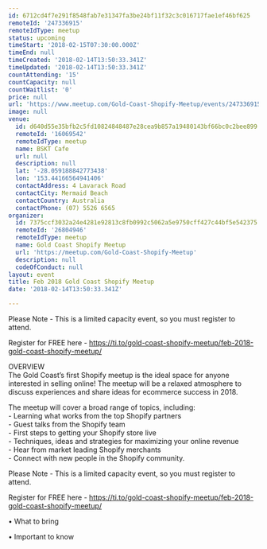 ```yaml
---
id: 6712cd4f7e291f8548fab7e31347fa3be24bf11f32c3c016717fae1ef46bf625
remoteId: '247336915'
remoteIdType: meetup
status: upcoming
timeStart: '2018-02-15T07:30:00.000Z'
timeEnd: null
timeCreated: '2018-02-14T13:50:33.341Z'
timeUpdated: '2018-02-14T13:50:33.341Z'
countAttending: '15'
countCapacity: null
countWaitlist: '0'
price: null
url: 'https://www.meetup.com/Gold-Coast-Shopify-Meetup/events/247336915/'
image: null
venue:
  id: d640d55e35bfb2c5fd10824848487e28cea9b857a19480143bf66bc0c2bee899
  remoteId: '16069542'
  remoteIdType: meetup
  name: BSKT Cafe
  url: null
  description: null
  lat: '-28.059188842773438'
  lon: '153.44166564941406'
  contactAddress: 4 Lavarack Road
  contactCity: Mermaid Beach
  contactCountry: Australia
  contactPhone: (07) 5526 6565
organizer:
  id: 7375ccf3032a24e4281e92813c8fb0992c5062a5e9750cff427c44bf5e542375
  remoteId: '26804946'
  remoteIdType: meetup
  name: Gold Coast Shopify Meetup
  url: 'https://meetup.com/Gold-Coast-Shopify-Meetup'
  description: null
  codeOfConduct: null
layout: event
title: Feb 2018 Gold Coast Shopify Meetup
date: '2018-02-14T13:50:33.341Z'

---
```

<p>Please Note - This is a limited capacity event, so you must register to attend.</p> <p>Register for FREE here - <a href="https://ti.to/gold-coast-shopify-meetup/feb-2018-gold-coast-shopify-meetup/" class="linkified">https://ti.to/gold-coast-shopify-meetup/feb-2018-gold-coast-shopify-meetup/</a></p> <p>OVERVIEW<br/>The Gold Coast’s first Shopify meetup is the ideal space for anyone interested in selling online! The meetup will be a relaxed atmosphere to discuss experiences and share ideas for ecommerce success in 2018.</p> <p>The meetup will cover a broad range of topics, including:<br/>- Learning what works from the top Shopify partners<br/>- Guest talks from the Shopify team<br/>- First steps to getting your Shopify store live<br/>- Techniques, ideas and strategies for maximizing your online revenue<br/>- Hear from market leading Shopify merchants<br/>- Connect with new people in the Shopify community.</p> <p>Please Note - This is a limited capacity event, so you must register to attend.</p> <p>Register for FREE here - <a href="https://ti.to/gold-coast-shopify-meetup/feb-2018-gold-coast-shopify-meetup/" class="linkified">https://ti.to/gold-coast-shopify-meetup/feb-2018-gold-coast-shopify-meetup/</a></p> <p>• What to bring</p> <p>• Important to know</p>
